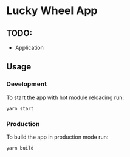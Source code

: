 # Lucky Wheel App

## TODO:
- Application

## Usage

### Development

To start the app with hot module reloading run:
```
yarn start
```

### Production
To build the app in production mode run:
```
yarn build
```